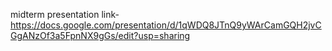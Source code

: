 midterm presentation link- https://docs.google.com/presentation/d/1qWDQ8JTnQ9yWArCamGQH2jvCGgANzOf3a5FpnNX9gGs/edit?usp=sharing